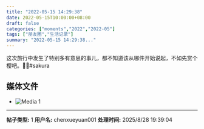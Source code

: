 ```yaml
---
title: "2022-05-15 14:29:38"
date: 2022-05-15T10:00:00+08:00
draft: false
categories: ["moments","2022","2022-05"]
tags: ["朋友圈","生活记录"]
summary: "2022-05-15 14:29:38..."
---
```


这次旅行中发生了特别多有意思的事儿，都不知道该从哪件开始说起，不如先赏个樱吧。🌸🌸
​
​#sakura
​

## 媒体文件

- ![Media 1](/Moments/photos/2022-05-15/202205151429380.jpg)

---

**帖子类型:** 1
**用户名:** chenxueyuan001
**处理时间:** 2025/8/28 19:39:04
